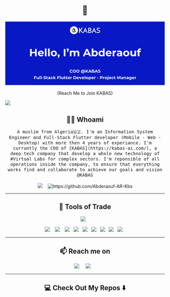<h1 align="center"> 👋 </h1>
<div align="center">
  <img src="https://github.com/Abderaouf-AR-Kbs/Abderaouf-AR-Kbs/blob/main/header.png" alt="header"/>
</div>
<p align="center"> (Reach Me to Join KABAS)</p>
<img src="https://img.shields.io/badge/KABAS-%230718c4?style=for-the-badge&logo=firebase&link=https%3A%2F%2Fkabas-ai.com%2F" />&nbsp;&nbsp;&nbsp;

<h2 align="center"> 👨‍💻 Whoami</h2>
<p align="center">
  <samp>A muslim from Algeria🇩🇿. I'm an Information System Engineer and Full-Stack Flutter developer (Mobile - Web - Desktop) with more then 4 years of experiance. I'm curruntly the COO of [KABAS](https://kabas-ai.com/), a deep-tech company that develop a whole new technology of #Virtual Labs for complex sectors. I'm reponsible of all operations inside the company, to ensure that everything works find and collaborate to achieve our goals and vision @KABAS
  </samp>
  <br> <br>
  <img src="https://img.shields.io/badge/KABAS-%230718c4?style=for-the-badge&logo=firebase&link=https%3A%2F%2Fkabas-ai.com%2F" />&nbsp;&nbsp;&nbsp;
  <img src="https://komarev.com/ghpvc/?username=Abderaouf-AR-Kbs" alt="https://github.com/Abderaouf-AR-Kbs" />
</p>

<hr>

<h2 align="center"> 🔭 Tools of Trade</h2>
<p align="center">
  <img src="https://img.shields.io/badge/Flutter-%2302569B?logo=flutter" />&nbsp;&nbsp;&nbsp;
</p>
<p align="center"> 
  <img src="https://img.shields.io/badge/PostgreSQL-%234169E1?logo=postgresql&logoColor=white" />&nbsp;&nbsp;&nbsp;
  <img src="https://img.shields.io/badge/React-%2361DAFB?logo=react&logoColor=black" />&nbsp;&nbsp;&nbsp;
  <img src="https://img.shields.io/badge/Tailwind_CSS-%2306B6D4?logo=tailwindcss&logoColor=white" />&nbsp;&nbsp;
  <img src="https://img.shields.io/badge/Adobe%20Illustrator-%23FF9A00?logo=adobeillustrator&logoColor=black" />&nbsp;&nbsp;
  <img src="https://img.shields.io/badge/Figma-%23F24E1E?logo=figma&logoColor=white" />&nbsp;&nbsp;
  <img src="https://img.shields.io/badge/ClickUp-%237B68EE?logo=clickup&logoColor=white" />&nbsp;&nbsp;
  <img src="https://img.shields.io/badge/Notion-%23000000?logo=notion&logoColor=white" />&nbsp;&nbsp;
  <img src="https://img.shields.io/badge/Git-%23F05032?logo=git&logoColor=white" />&nbsp;&nbsp;
  <img src="https://img.shields.io/badge/GitHub-%23181717?logo=github&logoColor=white" />&nbsp;&nbsp;
</p>
<hr>


<h2  align="center">📫 Reach me on</h2>
<p align="center">
  <a target="_blank"href="https://www.linkedin.com/in/abderaoufhaithemaroua/"><img src="https://img.shields.io/badge/linkedin-%230077B5.svg?&style=for-the-badge&logo=linkedin&logoColor=white" /></a>&nbsp;&nbsp;&nbsp;&nbsp;
  <a href="mailto:abderaouf.haithem.aroua@kabas-ai.com?subject=Hello%20Mr AROUA,%20From%20Github"><img src="https://img.shields.io/badge/gmail-%23D14836.svg?&style=for-the-badge&logo=gmail&logoColor=white" /></a>&nbsp;&nbsp;&nbsp;&nbsp;
</p>

<hr>

<h2  align="center">💻 Check Out My Repos ⬇️ </h2>
